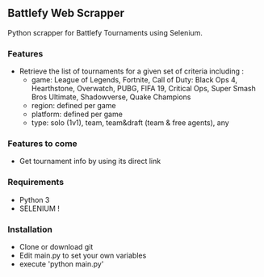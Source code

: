 ## Battlefy Web Scrapper ##
Python scrapper for Battlefy Tournaments using Selenium.

### Features ###
* Retrieve the list of tournaments for a given set of criteria including :
  * game: League of Legends, Fortnite, Call of Duty: Black Ops 4, Hearthstone, Overwatch, PUBG, FIFA 19, Critical Ops, Super Smash Bros Ultimate, Shadowverse, Quake Champions
  * region: defined per game
  * platform: defined per game
  * type: solo (1v1), team, team&draft (team & free agents), any

### Features to come ###
* Get tournament info by using its direct link

### Requirements ###
* Python 3
* SELENIUM !

### Installation ###
* Clone or download git
* Edit main.py to set your own variables
* execute 'python main.py'